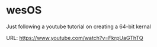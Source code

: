 # wesOS
Just following a youtube tutorial on creating a 64-bit kernal

URL: https://www.youtube.com/watch?v=FkrpUaGThTQ
